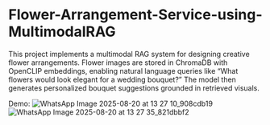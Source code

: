 # Flower-Arrangement-Service-using-MultimodalRAG
This project implements a multimodal RAG system for designing creative flower arrangements. Flower images are stored in ChromaDB with OpenCLIP embeddings, enabling natural language queries like “What flowers would look elegant for a wedding bouquet?” The model then generates personalized bouquet suggestions grounded in retrieved visuals.

Demo:
![WhatsApp Image 2025-08-20 at 13 27 10_908cdb19](https://github.com/user-attachments/assets/12ab475b-37e4-4b8b-a59b-b21447a76f50)
![WhatsApp Image 2025-08-20 at 13 27 35_821dbbf2](https://github.com/user-attachments/assets/4d3d69e0-db30-4f06-9078-8a350b878d15)
